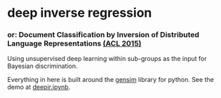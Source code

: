 # deep inverse regression

### or: Document Classification by Inversion of Distributed Language Representations [(ACL 2015)](http://arxiv.org/pdf/1504.07295v3.pdf)

Using unsupervised deep learning within sub-groups as the input for Bayesian discrimination. 

Everything in here is built around the [gensim](https://radimrehurek.com/gensim/) library for python.  See the demo at [deepir.ipynb](http://nbviewer.ipython.org/github/taddylab/deepir/blob/master/deepir.ipynb).
